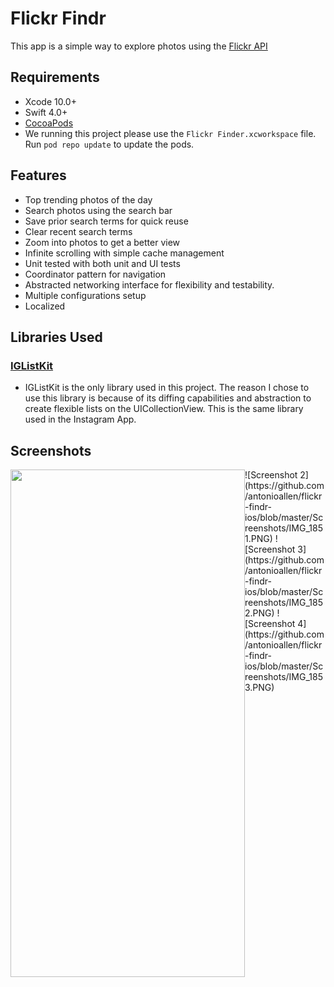 #  Flickr Findr

This app is a simple way to explore photos using the [Flickr API](https://www.flickr.com/services/api/)

## Requirements

- Xcode 10.0+
- Swift 4.0+
- [CocoaPods](https://cocoapods.org/)
- We running this project please use the `Flickr Finder.xcworkspace` file. Run `pod repo update` to update the pods. 

## Features

- Top trending photos of the day
- Search photos using the search bar
- Save prior search terms for quick reuse
- Clear recent search terms
- Zoom into photos to get a better view
- Infinite scrolling with simple cache management
- Unit tested with both unit and UI tests
- Coordinator pattern for navigation
- Abstracted networking interface for flexibility and testability.
- Multiple configurations setup
- Localized

## Libraries Used
### [IGListKit](https://github.com/Instagram/IGListKit)
- IGListKit is the only library used in this project. The reason I chose to use this library is because of its diffing capabilities and abstraction to create flexible lists on the UICollectionView. This is the same library used in the Instagram App.

## Screenshots
<img src="https://github.com/antonioallen/flickr-findr-ios/blob/master/Screenshots/IMG_1850.PNG" align="left" height="812" width="375" >
![Screenshot 2](https://github.com/antonioallen/flickr-findr-ios/blob/master/Screenshots/IMG_1851.PNG)
![Screenshot 3](https://github.com/antonioallen/flickr-findr-ios/blob/master/Screenshots/IMG_1852.PNG)
![Screenshot 4](https://github.com/antonioallen/flickr-findr-ios/blob/master/Screenshots/IMG_1853.PNG)
